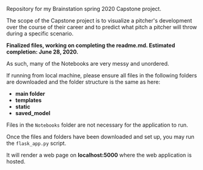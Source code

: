 Repository for my Brainstation spring 2020 Capstone project.

The scope of the Capstone project is to visualize a pitcher's development over the course of their career and to predict what pitch a 
pitcher will throw during a specific scenario.

**Finalized files, working on completing the readme.md. Estimated completion: June 28, 2020.**

As such, many of the Notebooks are very messy and unordered.


If running from local machine, please ensure all files in the following folders are downloaded and the folder structure is the same as here:

- **main folder**
- **templates**
- **static**
- **saved_model**

Files in the `Notebooks` folder are not necessary for the application to run.


Once the files and folders have been downloaded and set up, you may run the `flask_app.py` script.

It will render a web page on **localhost:5000** where the web application is hosted.
